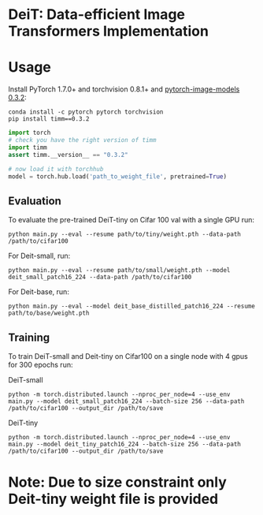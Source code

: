 # DeiT: Data-efficient Image Transformers Implementation

# Usage

Install PyTorch 1.7.0+ and torchvision 0.8.1+ and [pytorch-image-models 0.3.2](https://github.com/rwightman/pytorch-image-models):

```
conda install -c pytorch pytorch torchvision
pip install timm==0.3.2
```

```python
import torch
# check you have the right version of timm
import timm
assert timm.__version__ == "0.3.2"

# now load it with torchhub
model = torch.hub.load('path_to_weight_file', pretrained=True)
```

## Evaluation
To evaluate the pre-trained DeiT-tiny on Cifar 100 val with a single GPU run:
```
python main.py --eval --resume path/to/tiny/weight.pth --data-path /path/to/cifar100
```

For Deit-small, run:
```
python main.py --eval --resume path/to/small/weight.pth --model deit_small_patch16_224 --data-path /path/to/cifar100
```

For Deit-base, run:
```
python main.py --eval --model deit_base_distilled_patch16_224 --resume path/to/base/weight.pth
```

## Training
To train DeiT-small and Deit-tiny on Cifar100 on a single node with 4 gpus for 300 epochs run:

DeiT-small
```
python -m torch.distributed.launch --nproc_per_node=4 --use_env main.py --model deit_small_patch16_224 --batch-size 256 --data-path /path/to/cifar100 --output_dir /path/to/save
```

DeiT-tiny
```
python -m torch.distributed.launch --nproc_per_node=4 --use_env main.py --model deit_tiny_patch16_224 --batch-size 256 --data-path /path/to/cifar100 --output_dir /path/to/save
```

# Note: Due to size constraint only Deit-tiny weight file is provided
